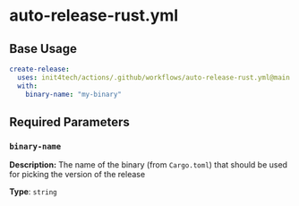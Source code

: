 # auto-release-rust.yml

## Base Usage

```yml
create-release:
  uses: init4tech/actions/.github/workflows/auto-release-rust.yml@main
  with:
    binary-name: "my-binary"
```

## Required Parameters

### `binary-name`

**Description:** The name of the binary (from `Cargo.toml`) that should be used for picking the version of the release

**Type**: `string`
